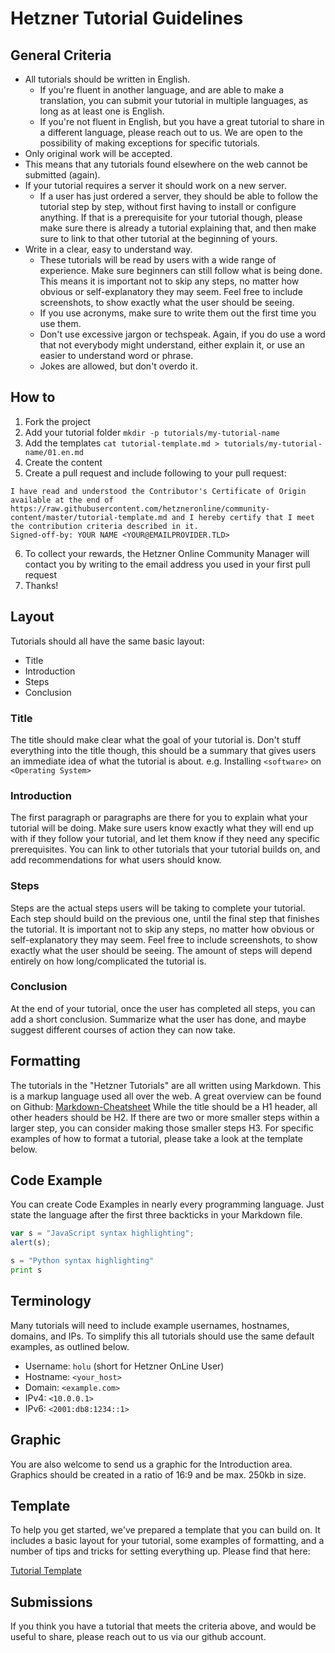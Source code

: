 # Hetzner Tutorial Guidelines
## General Criteria
* All tutorials should be written in English.
  * If you're fluent in another language, and are able to make a translation, you can submit your tutorial in multiple languages, as long as at least one is English.
   * If you're not fluent in English, but you have a great tutorial to share in a different language, please reach out to us. We are open to the possibility of making exceptions for specific tutorials.
* Only original work will be accepted.
 * This means that any tutorials found elsewhere on the web cannot be submitted (again).
* If your tutorial requires a server it should work on a new server.
   * If a user has just ordered a server, they should be able to follow the tutorial step by step, without first having to install or configure anything. If that is a prerequisite for your tutorial though, please make sure there is already a tutorial explaining that, and then make sure to link to that other tutorial at the beginning of yours.
* Write in a clear, easy to understand way.
   * These tutorials will be read by users with a wide range of experience. Make sure beginners can still follow what is being done. This means it is important not to skip any steps, no matter how obvious or self-explanatory they may seem. Feel free to include screenshots, to show exactly what the user should be seeing.
   * If you use acronyms, make sure to write them out the first time you use them.
   * Don't use excessive jargon or techspeak. Again, if you do use a word that not everybody might understand, either explain it, or use an easier to understand word or phrase.
   * Jokes are allowed, but don't overdo it.

## How to 

1. Fork the project
2. Add your tutorial folder
   `mkdir -p tutorials/my-tutorial-name`
3. Add the templates 
   `cat tutorial-template.md > tutorials/my-tutorial-name/01.en.md`
4. Create the content
5. Create a pull request and include following to your pull request:

```
I have read and understood the Contributor's Certificate of Origin
available at the end of https://raw.githubusercontent.com/hetzneronline/community-content/master/tutorial-template.md and I hereby certify that I meet the contribution criteria described in it.
Signed-off-by: YOUR NAME <YOUR@EMAILPROVIDER.TLD>
```

6. To collect your rewards, the Hetzner Online Community Manager will contact you by writing to the email address you used in your first pull request
7. Thanks!


## Layout
Tutorials should all have the same basic layout:

 * Title
 * Introduction
 * Steps
 * Conclusion

### Title
The title should make clear what the goal of your tutorial is. Don't stuff everything into the title though, this should be a summary that gives users an immediate idea of what the tutorial is about. e.g. Installing `<software>` on `<Operating System>`

### Introduction
The first paragraph or paragraphs are there for you to explain what your tutorial will be doing. Make sure users know exactly what they will end up with if they follow your tutorial, and let them know if they need any specific prerequisites. You can link to other tutorials that your tutorial builds on, and add recommendations for what users should know.

### Steps
Steps are the actual steps users will be taking to complete your tutorial. Each step should build on the previous one, until the final step that finishes the tutorial. It is important not to skip any steps, no matter how obvious or self-explanatory they may seem. Feel free to include screenshots, to show exactly what the user should be seeing. The amount of steps will depend entirely on how long/complicated the tutorial is.

### Conclusion
At the end of your tutorial, once the user has completed all steps, you can add a short conclusion. Summarize what the user has done, and maybe suggest different courses of action they can now take.

## Formatting
The tutorials in the "Hetzner Tutorials" are all written using Markdown. This is a markup language used all over the web. A great overview can be found on Github:
[Markdown-Cheatsheet](https://github.com/adam-p/markdown-here/wiki/Markdown-Cheatsheet "Github")
While the title should be a H1 header, all other headers should be H2. If there are two or more smaller steps within a larger step, you can consider making those smaller steps H3.
For specific examples of how to format a tutorial, please take a look at the template below.

## Code Example
You can create Code Examples in nearly every programming language. Just state the language after the first three backticks in your Markdown file.

```javascript
var s = "JavaScript syntax highlighting";
alert(s);
```
 
```python
s = "Python syntax highlighting"
print s
```

## Terminology
Many tutorials will need to include example usernames, hostnames, domains, and IPs. To simplify this all tutorials should use the same default examples, as outlined below.

* Username: `holu` (short for Hetzner OnLine User)
* Hostname: `<your_host>`
* Domain: `<example.com>`
* IPv4: `<10.0.0.1>`
* IPv6: `<2001:db8:1234::1>`

## Graphic
You are also welcome to send us a graphic for the Introduction area. Graphics should be created in a ratio of 16:9 and be max. 250kb in size.

## Template
To help you get started, we've prepared a template that you can build on. It includes a basic layout for your tutorial, some examples of formatting, and a number of tips and tricks for setting everything up. Please find that here:

[Tutorial Template](tutorial-template.md)

## Submissions
If you think you have a tutorial that meets the criteria above, and would be useful to share, please reach out to us via our github account.
